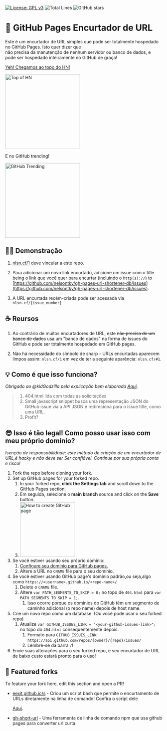 [![License: GPL v3](https://img.shields.io/badge/License-GPLv3-blue.svg)](https://www.gnu.org/licenses/gpl-3.0)
![Total Lines](https://img.shields.io/tokei/lines/github/nelsontky/gh-pages-url-shortener?color=blue)
![GitHub stars](https://img.shields.io/github/stars/Z3t4Byt3/gh-pages-url-shortener?style=social)

# 🔗 GitHub Pages Encurtador de URL

Este é um encurtador de URL simples que pode ser totalmente hospedado no GitHub Pages. Isto quer dizer que  
não precisa da manutenção de nenhum servidor ou banco de dados, e pode ser hospedado
inteiramente no GitHub de graça!

[Yeh! Chegamos ao topo do HN!](https://news.ycombinator.com/item?id=25110879)

<img src="https://i.imgur.com/ZfD7XGt.png" alt="Top of HN" width="240px">

E no GitHub trending!

<img src="https://i.imgur.com/OkYCSOx.png" alt="GitHub Trending" width="240px">

## 👨‍🏫 Demonstração

1. [nlsn.cf/1](https://nlsn.cf/1) deve vincular a este repo.

1. Para adicionar um novo link encurtado, adicione um issue com o title being o link que você quer
   para encurtar (incluindo o `http(s)://`) to
   [https://github.com/nelsontky/gh-pages-url-shortener-db/issues](https://github.com/nelsontky/gh-pages-url-shortener-db/issues).

1. A URL encurtada recém-criada pode ser acessada via `nlsn.cf/{issue_number}`

## ☕️ Reursos

1. Ao contrário de muitos encurtadores de URL, este ~~não precisa de um banco de dados~~ usa um
   "banco de dados" na forma de issues do GitHub e pode ser totalmente hospedado em GitHub
   pages.

1. Não há necessidade do símbolo de sharp - URLs encurtadas aparecem limpos assim:
   `nlsn.cf/1` em vez de ter a seguinte aparência: `nlsn.cf/#1`.

## 💡 Como é que isso funciona?

_Obrigado ao @kidGodzilla pela explicação bem elaborada
[Aqui](https://github.com/nelsontky/gh-pages-url-shortener/issues/5#issuecomment-728040879)._

> 1. 404.html lida com todas as solicitações
> 1. Small javascript snippet busca uma representação JSON do GitHub issue
>    via a API JSON e redireciona para o issue title, como uma URL.
> 1. Profit?

## 😎 Isso é tão legal! Como posso usar isso com meu próprio domínio?

_Isenção de responsabilidade: este método de criação de um encurtador de URL,é hacky e não deve ser
Ser confiável. Continue por sua própria conta e risco!_

1. Fork the repo before cloning your fork.
1. Set up GitHub pages for your forked repo.
   1. In your forked repo, **click the Settings tab** and scroll down to the
      GitHub Pages section.
   1. Em seguida, selecione o **main branch** source and click on the **Save** button.
   1. <img src="https://i.imgur.com/kjinFX9.png" alt="How to create GitHub page" height="176px">
1. Se você estiver usando seu próprio domínio:
   1. [Configure seu domínio para GitHub pages.](https://docs.github.com/en/free-pro-team@latest/github/working-with-github-pages/managing-a-custom-domain-for-your-github-pages-site#configuring-an-apex-domain)
   1. Altere a URL no `CNAME` file para o seu domínio.
1. Se você estiver usando GitHub page's domínio padrão,ou seja,algo como
   `https://<username>.github.io/<repo-name>/`
   1. Delete o `CNAME` file.
   1. Altere `var PATH_SEGMENTS_TO_SKIP = 0;` no topo de `404.html` para
      `var PATH_SEGMENTS_TO_SKIP = 1;`.
      1. Isso ocorre porque os domínios do GitHub têm um segmento de caminho adicional (o repo
         name) depois de host name.
1. Crie um novo repo como um database. (Ou você pode usar o seu forked repo)
   1. Atualize `var GITHUB_ISSUES_LINK = "<your-github-issues-link>";` no topo
      do `404.html` consequentemente depois.
      1. Formato para `GITHUB_ISSUES_LINK`:
         `https://api.github.com/repos/{owner}/{repo}/issues/`
      1. Lembre-se da barra `/`!
1. Envie suas alterações para o seu forked repo, e seu encurtador de URL de baixo custo estará pronto para o uso!

## 🍴 Featured forks

To feature your fork here, edit this section and open a PR!

- [eexit.github.io/s](https://github.com/eexit/s) - Criou um script bash que
  permite o encurtamento de URLs diretamente na linha de comando! Confira o script dele
  
  [Aqui](https://github.com/nelsontky/gh-pages-url-shortener/issues/49#issue-745134937).
- [gh-short-url](https://github.com/mayandev/gh-short-url) - Uma ferramenta de linha de comando npm que usa github pages para converter url curta.
